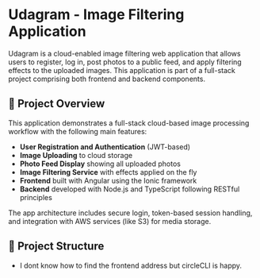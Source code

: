 # Udagram - Image Filtering Application

Udagram is a cloud-enabled image filtering web application that allows users to register, log in, post photos to a public feed, and apply filtering effects to the uploaded images. This application is part of a full-stack project comprising both frontend and backend components.

## 📝 Project Overview

This application demonstrates a full-stack cloud-based image processing workflow with the following main features:

- **User Registration and Authentication** (JWT-based)
- **Image Uploading** to cloud storage
- **Photo Feed Display** showing all uploaded photos
- **Image Filtering Service** with effects applied on the fly
- **Frontend** built with Angular using the Ionic framework
- **Backend** developed with Node.js and TypeScript following RESTful principles

The app architecture includes secure login, token-based session handling, and integration with AWS services (like S3) for media storage.

## 📁 Project Structure

- I dont know how to find the frontend address but circleCLI is happy.
